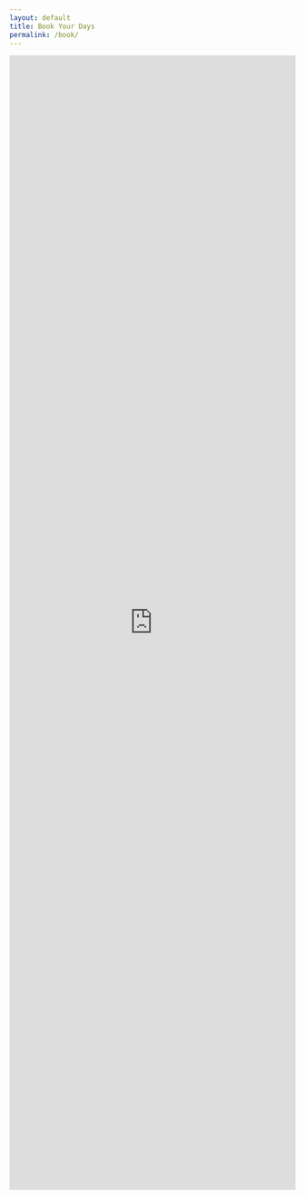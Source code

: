 ```yaml
---
layout: default
title: Book Your Days
permalink: /book/
---
```


<iframe onload="self.scrollTo(0,0)" src="https://docs.google.com/forms/d/e/1FAIpQLSd23Gy_U_8hk7e0RjW__snm84XqX3Xdc7nYPkqLPlkG4NyTuQ/viewform?embedded=true" width="100%" height="2000" frameborder="0" marginheight="0" marginwidth="0" >Loading...</iframe>
